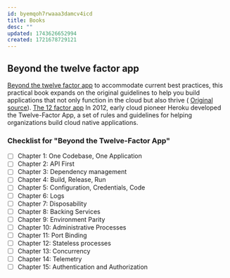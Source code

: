 ```yaml
---
id: byemqoh7rwaaa3damcv4icd
title: Books
desc: ""
updated: 1743626652994
created: 1721678729121
---
```


## Beyond the twelve factor app

[Beyond the twelve factor app](https://raw.githubusercontent.com/ffisk/books/master/beyond-the-twelve-factor-app.pdf)
to accommodate current best practices, this practical book expands on the
original guidelines to help you build applications that not only function in the
cloud but also thrive (
[Original source](https://tanzu.vmware.com/content/ebooks/beyond-the-12-factor-app)).
[The 12 factor app](https://12factor.net/) In 2012, early cloud pioneer Heroku
developed the Twelve-Factor App, a set of rules and guidelines for helping
organizations build cloud native applications.

### Checklist for "Beyond the Twelve-Factor App"

- [ ] Chapter 1: One Codebase, One Application
- [ ] Chapter 2: API First
- [ ] Chapter 3: Dependency management
- [ ] Chapter 4: Build, Release, Run
- [ ] Chapter 5: Configuration, Credentials, Code
- [ ] Chapter 6: Logs
- [ ] Chapter 7: Disposability
- [ ] Chapter 8: Backing Services
- [ ] Chapter 9: Environment Parity
- [ ] Chapter 10: Administrative Processes
- [ ] Chapter 11: Port Binding
- [ ] Chapter 12: Stateless processes
- [ ] Chapter 13: Concurrency
- [ ] Chapter 14: Telemetry
- [ ] Chapter 15: Authentication and Authorization
